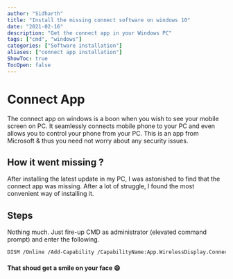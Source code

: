 ```yaml
---
author: "Sidharth"
title: "Install the missing connect software on windows 10"
date: "2021-02-16"
description: "Get the connect app in your Windows PC"
tags: ["cmd", "windows"]
categories: ["Software installation"]
aliases: ["connect app installation"]
ShowToc: true
TocOpen: false
---
```



# Connect App

The connect app on windows is a boon when you wish to see your mobile screen on PC. It seamlessly connects mobile phone to your PC and even allows you to control your phone from your PC. This is an app from Microsoft & thus you need not worry about any security issues.

## How it went missing ?
After installing the latest update in my PC, I was astonished to find that the connect app was missing. After a lot of struggle, I found the most convenient way of installing it.

## Steps
Nothing much. Just fire-up CMD as administrator (elevated command prompt) and enter the following.

```bash
DISM /Online /Add-Capability /CapabilityName:App.WirelessDisplay.Connect~~~~0.0.1.0
```

#### That shoud get a smile on your face 😄
